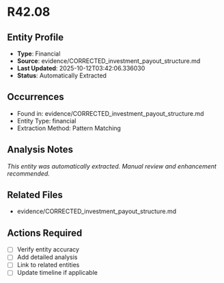 # R42.08

## Entity Profile
- **Type**: Financial
- **Source**: evidence/CORRECTED_investment_payout_structure.md
- **Last Updated**: 2025-10-12T03:42:06.336030
- **Status**: Automatically Extracted

## Occurrences
- Found in: evidence/CORRECTED_investment_payout_structure.md
- Entity Type: financial
- Extraction Method: Pattern Matching

## Analysis Notes
*This entity was automatically extracted. Manual review and enhancement recommended.*

## Related Files
- evidence/CORRECTED_investment_payout_structure.md

## Actions Required
- [ ] Verify entity accuracy
- [ ] Add detailed analysis
- [ ] Link to related entities
- [ ] Update timeline if applicable
